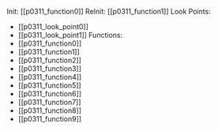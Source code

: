 Init: [[p0311_function0]]
ReInit: [[p0311_function1]]
Look Points:
- [[p0311_look_point0]]
- [[p0311_look_point1]]
Functions:
- [[p0311_function0]]
- [[p0311_function1]]
- [[p0311_function2]]
- [[p0311_function3]]
- [[p0311_function4]]
- [[p0311_function5]]
- [[p0311_function6]]
- [[p0311_function7]]
- [[p0311_function8]]
- [[p0311_function9]]
